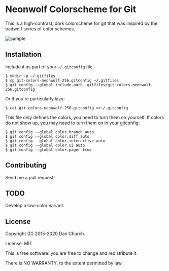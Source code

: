 # Neonwolf Colorscheme for Git

This is a high-contrast, dark colorscheme for git that was inspired by the badwolf series of color schemes.

![sample](/../flair/screenshots/status.png)

## Installation

Include it as part of your `~/.gitconfig` file.

    $ mkdir -p ~/.gitfiles
    $ cp git-colors-neonwolf-256.gitconfig ~/.gitfiles
    $ git config --global include.path .gitfiles/git-colors-neonwolf-256.gitconfig

Or if you're particularly lazy:

    $ cat git-colors-neonwolf-256.gitconfig >>~/.gitconfig

This file only defines the colors, you need to turn them on yourself. If colors
do not show up, you may need to turn them on in your gitconfig:

    $ git config --global color.branch auto
    $ git config --global color.diff auto
    $ git config --global color.interactive auto
    $ git config --global color.ui auto
    $ git config --global color.pager true

## Contributing

Send me a pull request!

## TODO

Develop a low-color variant.

## License

Copyright (C) 2015-2020 Dan Church.

License: MIT

This is free software: you are free to change and redistribute it.

There is NO WARRANTY, to the extent permitted by law.
